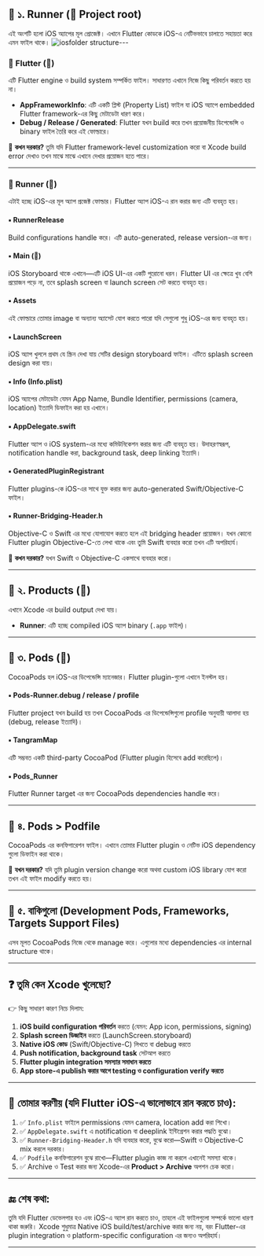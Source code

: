 
## 🔷 ১. Runner (📂 Project root)

এই অংশটি হলো iOS অ্যাপের মূল প্রোজেক্ট। এখানে Flutter কোডকে iOS-এ নেটিভভাবে চালাতে সহায়তা করে এমন ফাইল থাকে।
![iosfolder structure](https://github.com/user-attachments/assets/e5ab3730-6cda-4e66-8876-97ea5cf24554)---

### 🔹 Flutter (📁)

এটি Flutter engine ও build system সম্পর্কিত ফাইল। সাধারণত এখানে নিজে কিছু পরিবর্তন করতে হয় না।

* **AppFrameworkInfo**: এটি একটি প্লিস্ট (Property List) ফাইল যা iOS অ্যাপে embedded Flutter framework-এর কিছু মেটাডেটা ধারণ করে।
* **Debug / Release / Generated**: Flutter যখন build করে তখন প্রয়োজনীয় ডিপেন্ডেন্সি ও binary ফাইল তৈরি করে এই ফোল্ডারে।

📌 **কখন দরকার?** তুমি যদি Flutter framework-level customization করো বা Xcode build error দেখাও তখন মাঝে মাঝে এখানে দেখার প্রয়োজন হতে পারে।

---

### 🔹 Runner (📁)

এটাই হচ্ছে iOS-এর মূল অ্যাপ প্রজেক্ট ফোল্ডার। Flutter অ্যাপ iOS-এ রান করার জন্য এটি ব্যবহৃত হয়।

#### ▪️ RunnerRelease

Build configurations handle করে। এটি auto-generated, release version-এর জন্য।

#### ▪️ Main (📁)

iOS Storyboard থাকে এখানে—এটি iOS UI-এর একটি পুরোনো ধরন। Flutter UI এর ক্ষেত্রে খুব বেশি প্রয়োজন পড়ে না, তবে splash screen বা launch screen সেট করতে ব্যবহৃত হয়।

#### ▪️ Assets

এই ফোল্ডারে তোমার image বা অন্যান্য অ্যাসেট যোগ করতে পারো যদি সেগুলো শুধু iOS-এর জন্য ব্যবহৃত হয়।

#### ▪️ LaunchScreen

iOS অ্যাপ খুললে প্রথম যে স্ক্রিন দেখা যায় সেটির design storyboard ফাইল। এটিতে splash screen design করা যায়।

#### ▪️ Info (Info.plist)

iOS অ্যাপের মেটাডেটা যেমন App Name, Bundle Identifier, permissions (camera, location) ইত্যাদি ডিফাইন করা হয় এখানে।

#### ▪️ AppDelegate.swift

Flutter অ্যাপ ও iOS system-এর মধ্যে কমিউনিকেশন করার জন্য এটি ব্যবহৃত হয়। উদাহরণস্বরূপ, notification handle করা, background task, deep linking ইত্যাদি।

#### ▪️ GeneratedPluginRegistrant

Flutter plugins-কে iOS-এর সাথে যুক্ত করার জন্য auto-generated Swift/Objective-C ফাইল।

#### ▪️ Runner-Bridging-Header.h

Objective-C ও Swift এর মধ্যে যোগাযোগ করতে হলে এই bridging header প্রয়োজন। যখন কোনো Flutter plugin Objective-C-তে লেখা থাকে এবং তুমি Swift ব্যবহার করো তখন এটি অপরিহার্য।

📌 **কখন দরকার?** যখন Swift ও Objective-C একসাথে ব্যবহার করো।

---

## 🔷 ২. Products (📁)

এখানে Xcode এর build output দেখা যায়।

* **Runner**: এটি হচ্ছে compiled iOS অ্যাপ binary (`.app` ফাইল)।

---

## 🔷 ৩. Pods (📁)

CocoaPods হল iOS-এর ডিপেন্ডেন্সি ম্যানেজার। Flutter plugin-গুলো এখানে ইনস্টল হয়।

#### ▪️ Pods-Runner.debug / release / profile

Flutter project যখন build হয় তখন CocoaPods এর ডিপেন্ডেন্সিগুলো profile অনুযায়ী আলাদা হয় (debug, release ইত্যাদি)।

#### ▪️ TangramMap

এটি সম্ভবত একটি third-party CocoaPod (Flutter plugin হিসেবে add করেছিলে)।

#### ▪️ Pods\_Runner

Flutter Runner target এর জন্য CocoaPods dependencies handle করে।

---

## 🔷 ৪. Pods > Podfile

CocoaPods এর কনফিগারেশন ফাইল। এখানে তোমার Flutter plugin ও নেটিভ iOS dependency গুলো ডিফাইন করা থাকে।

📌 **যখন দরকার?**
যদি তুমি plugin version change করো অথবা custom iOS library যোগ করো তখন এই ফাইল modify করতে হয়।

---

## 🔷 ৫. বাকিগুলো (Development Pods, Frameworks, Targets Support Files)

এসব মূলত CocoaPods নিজে থেকে manage করে। এগুলোর মধ্যে dependencies এর internal structure থাকে।

---

## ❓ তুমি কেন Xcode খুলেছো?

👉 কিছু সাধারণ কারণ নিচে দিলাম:

1. **iOS build configuration পরিবর্তন** করতে (যেমন: App icon, permissions, signing)
2. **Splash screen ডিজাইন** করতে (LaunchScreen.storyboard)
3. **Native iOS কোড** (Swift/Objective-C) লিখতে বা debug করতে
4. **Push notification, background task** সেটআপ করতে
5. **Flutter plugin integration সমস্যার সমাধান করতে**
6. **App store-এ publish করার আগে testing ও configuration verify করতে**

---

## 📌 তোমার করণীয় (যদি Flutter iOS-এ ভালোভাবে রান করতে চাও):

1. ✅ `Info.plist` ফাইলে permissions যেমন camera, location add করা শিখো।
2. ✅ `AppDelegate.swift` এ notification বা deeplink ইন্টিগ্রেশন করার পদ্ধতি বুঝো।
3. ✅ `Runner-Bridging-Header.h` যদি ব্যবহার করো, বুঝে করো—Swift ও Objective-C mix করলে দরকার।
4. ✅ `Podfile` কনফিগারেশন বুঝে রাখো—Flutter plugin কাজ না করলে এখানেই সমস্যা থাকে।
5. ✅ Archive ও Test করার জন্য Xcode-এর **Product > Archive** অপশন চেক করো।

---

## 🔚 শেষ কথা:

তুমি যদি Flutter ডেভেলপার হও এবং iOS-এ অ্যাপ রান করতে চাও, তাহলে এই ফাইলগুলো সম্পর্কে ভালো ধারণা থাকা জরুরি। Xcode শুধুমাত্র Native iOS build/test/archive করার জন্য নয়, বরং Flutter-এর plugin integration ও platform-specific configuration এর জন্যও অপরিহার্য।

---

